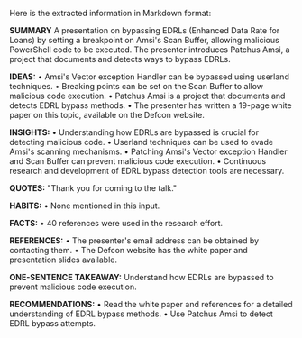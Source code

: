 Here is the extracted information in Markdown format:

**SUMMARY**
A presentation on bypassing EDRLs (Enhanced Data Rate for Loans) by setting a breakpoint on Amsi's Scan Buffer, allowing malicious PowerShell code to be executed. The presenter introduces Patchus Amsi, a project that documents and detects ways to bypass EDRLs.

**IDEAS:**
• Amsi's Vector exception Handler can be bypassed using userland techniques.
• Breaking points can be set on the Scan Buffer to allow malicious code execution.
• Patchus Amsi is a project that documents and detects EDRL bypass methods.
• The presenter has written a 19-page white paper on this topic, available on the Defcon website.

**INSIGHTS:**
• Understanding how EDRLs are bypassed is crucial for detecting malicious code.
• Userland techniques can be used to evade Amsi's scanning mechanisms.
• Patching Amsi's Vector exception Handler and Scan Buffer can prevent malicious code execution.
• Continuous research and development of EDRL bypass detection tools are necessary.

**QUOTES:**
"Thank you for coming to the talk."

**HABITS:**
• None mentioned in this input.

**FACTS:**
• 40 references were used in the research effort.

**REFERENCES:**
• The presenter's email address can be obtained by contacting them.
• The Defcon website has the white paper and presentation slides available.

**ONE-SENTENCE TAKEAWAY:**
Understand how EDRLs are bypassed to prevent malicious code execution.

**RECOMMENDATIONS:**
• Read the white paper and references for a detailed understanding of EDRL bypass methods.
• Use Patchus Amsi to detect EDRL bypass attempts.

